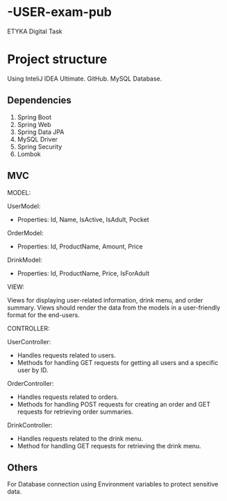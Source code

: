 # -USER-exam-pub
ETYKA Digital Task

# Project structure

Using InteliJ IDEA Ultimate. GitHub. MySQL Database. 

## Dependencies

1) Spring Boot
2) Spring Web
3) Spring Data JPA
4) MySQL Driver
5) Spring Security
6) Lombok

## MVC

MODEL:

UserModel:
- Properties: Id, Name, IsActive, IsAdult, Pocket

OrderModel:
- Properties: Id, ProductName, Amount, Price

DrinkModel:
- Properties: Id, ProductName, Price, IsForAdult

VIEW:

Views for displaying user-related information, drink menu, and order summary.
Views should render the data from the models in a user-friendly format for the end-users.

CONTROLLER:

UserController:
- Handles requests related to users.
- Methods for handling GET requests for getting all users and a specific user by ID.

OrderController:
- Handles requests related to orders.
- Methods for handling POST requests for creating an order and GET requests for retrieving order summaries.

DrinkController:
- Handles requests related to the drink menu.
- Method for handling GET requests for retrieving the drink menu.

## Others

For Database connection using Environment variables to protect sensitive data.
